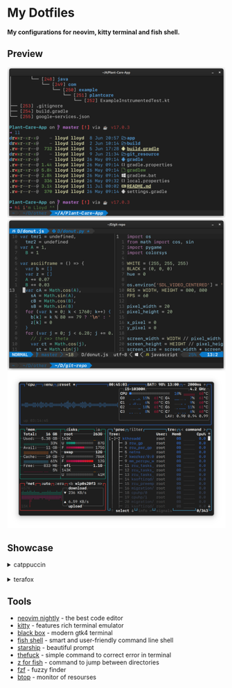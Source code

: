 # My Dotfiles

**My configurations for neovim, kitty terminal and fish shell.**

## Preview

![kitty](art/terminal.png)
![nvim on kitty](art/vim.png)
![btop on blackbox](art/btop.png)

## Showcase

<details>
	<summary>catppuccin</summary>

![kitty terminal + fira code + catppuccin](art/catppuccin.png)

</details>

<br>

<details>
	<summary>terafox</summary>

![kitty terminal + victor mono + terafox](art/terafox.png)

</details>

## Tools

- [neovim nightly](https://github.com/neovim/neovim) - the best code editor
- [kitty](https://github.com/kovidgoyal/kitty) - features rich terminal emulator
- [black box](https://flathub.org/apps/details/com.raggesilver.BlackBox) - modern gtk4 terminal
- [fish shell](https://github.com/neovim/neovim) - smart and user-friendly command line
  shell
- [starship](https://github.com/neovim/neovim) - beautiful prompt
- [thefuck](https://github.com/nvbn/thefuck) - simple command to correct error in terminal
- [z for fish](https://github.com/jethrokuan/z) - command to jump between directories
- [fzf](https://github.com/junegunn/fzf) - fuzzy finder
- [btop](https://github.com/aristocratos/btop) - monitor of resourses
